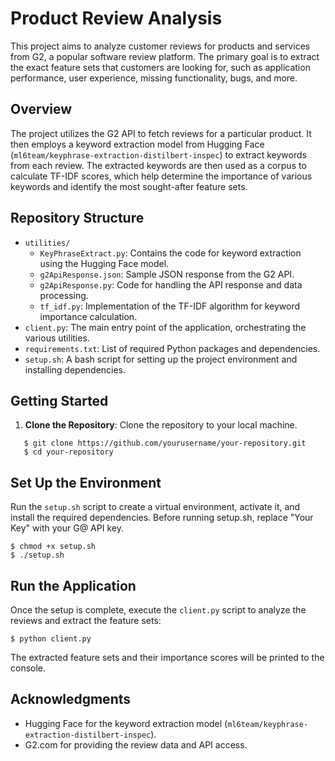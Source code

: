 # Product Review Analysis

This project aims to analyze customer reviews for products and services from G2, a popular software review platform. The primary goal is to extract the exact feature sets that customers are looking for, such as application performance, user experience, missing functionality, bugs, and more.

## Overview

The project utilizes the G2 API to fetch reviews for a particular product. It then employs a keyword extraction model from Hugging Face (`ml6team/keyphrase-extraction-distilbert-inspec`) to extract keywords from each review. The extracted keywords are then used as a corpus to calculate TF-IDF scores, which help determine the importance of various keywords and identify the most sought-after feature sets.

## Repository Structure

- `utilities/`
  - `KeyPhraseExtract.py`: Contains the code for keyword extraction using the Hugging Face model.
  - `g2ApiResponse.json`: Sample JSON response from the G2 API.
  - `g2ApiResponse.py`: Code for handling the API response and data processing.
  - `tf_idf.py`: Implementation of the TF-IDF algorithm for keyword importance calculation.
- `client.py`: The main entry point of the application, orchestrating the various utilities.
- `requirements.txt`: List of required Python packages and dependencies.
- `setup.sh`: A bash script for setting up the project environment and installing dependencies.

## Getting Started

1. **Clone the Repository**: Clone the repository to your local machine.

```
   $ git clone https://github.com/yourusername/your-repository.git
   $ cd your-repository
```

## Set Up the Environment

Run the `setup.sh` script to create a virtual environment, activate it, and install the required dependencies.
Before running setup.sh, replace "Your Key" with your G@ API key.

```
$ chmod +x setup.sh
$ ./setup.sh
```

## Run the Application

Once the setup is complete, execute the `client.py` script to analyze the reviews and extract the feature sets:

``` 
$ python client.py
```

The extracted feature sets and their importance scores will be printed to the console.

## Acknowledgments

- Hugging Face for the keyword extraction model (`ml6team/keyphrase-extraction-distilbert-inspec`).
- G2.com for providing the review data and API access.
